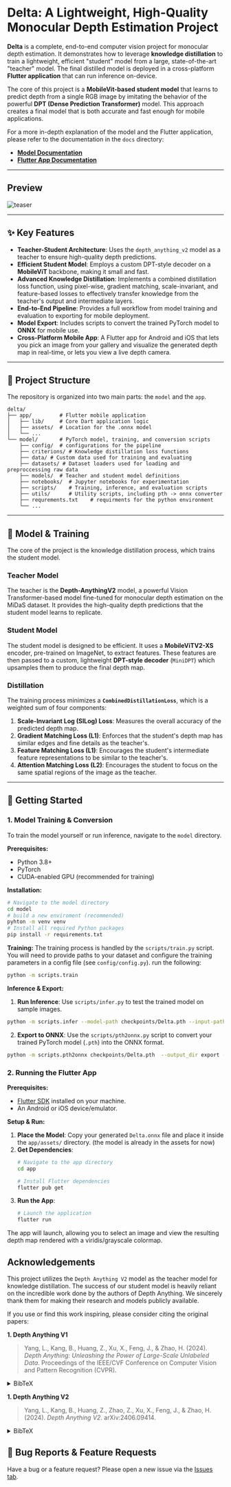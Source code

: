 # Delta: A Lightweight, High-Quality Monocular Depth Estimation Project

**Delta** is a complete, end-to-end computer vision project for monocular depth estimation. It demonstrates how to leverage **knowledge distillation** to train a lightweight, efficient "student" model from a large, state-of-the-art "teacher" model. The final distilled model is deployed in a cross-platform **Flutter application** that can run inference on-device.

The core of this project is a **MobileVit-based student model** that learns to predict depth from a single RGB image by imitating the behavior of the powerful **DPT (Dense Prediction Transformer)** model. This approach creates a final model that is both accurate and fast enough for mobile applications.

For a more in-depth explanation of the model and the Flutter application, please refer to the documentation in the `docs` directory:

  * [**Model Documentation**](docs/model_docs.md)
  * [**Flutter App Documentation**](docs/model_docs.md)

---

## Preview

![teaser](docs/Teaser.png)

---

## ✨ Key Features

  * **Teacher-Student Architecture**: Uses the `depth_anything_v2` model as a teacher to ensure high-quality depth predictions.
  * **Efficient Student Model**: Employs a custom DPT-style decoder on a **MobileViT** backbone, making it small and fast.
  * **Advanced Knowledge Distillation**: Implements a combined distillation loss function, using pixel-wise, gradient matching, scale-invariant, and feature-based losses to effectively transfer knowledge from the teacher's output and intermediate layers.
  * **End-to-End Pipeline**: Provides a full workflow from model training and evaluation to exporting for mobile deployment.
  * **Model Export**: Includes scripts to convert the trained PyTorch model to **ONNX** for mobile use.
  * **Cross-Platform Mobile App**: A Flutter app for Android and iOS that lets you pick an image from your gallery and visualize the generated depth map in real-time, or lets you view a live depth camera.

-----

## 📂 Project Structure

The repository is organized into two main parts: the `model` and the `app`.

```
delta/
├── app/         # Flutter mobile application
│   ├── lib/     # Core Dart application logic
│   ├── assets/  # Location for the .onnx model
│   └── ...
└── model/       # PyTorch model, training, and conversion scripts
    ├── config/  # configurations for the pipeline
    ├── criterions/ # Knowledge distillation loss functions
    ├── data/ # Custom data used for training and evaluating
    ├── datasets/ # Dataset loaders used for loading and preproccessing raw data
    ├── models/  # Teacher and student model definitions
    ├── notebooks/  # Jupyter notebooks for experimentation
    ├── scripts/    # Training, inference, and evaluation scripts
    ├── utils/      # Utility scripts, including pth -> onnx converter
    ├── requrements.txt    # requirments for the python environment
    └── ...
```

-----

## 🧠 Model & Training

The core of the project is the knowledge distillation process, which trains the student model.

### Teacher Model

The teacher is the **Depth-AnythingV2** model, a powerful Vision Transformer-based model fine-tuned for monocular depth estimation on the MiDaS dataset. It provides the high-quality depth predictions that the student model learns to replicate.

### Student Model

The student model is designed to be efficient. It uses a **MobileViTV2-XS** encoder, pre-trained on ImageNet, to extract features. These features are then passed to a custom, lightweight **DPT-style decoder** (`MiniDPT`) which upsamples them to produce the final depth map.

### Distillation

The training process minimizes a **`CombinedDistillationLoss`**, which is a weighted sum of four components:

1.  **Scale-Invariant Log (SILog) Loss**: Measures the overall accuracy of the predicted depth map.
2.  **Gradient Matching Loss (L1)**: Enforces that the student's depth map has similar edges and fine details as the teacher's.
3.  **Feature Matching Loss (L1)**: Encourages the student's intermediate feature representations to be similar to the teacher's.
4.  **Attention Matching Loss (L2)**: Encourages the student to focus on the same spatial regions of the image as the teacher.

-----

## 🚀 Getting Started

### 1\. Model Training & Conversion

To train the model yourself or run inference, navigate to the `model` directory.

**Prerequisites:**

  * Python 3.8+
  * PyTorch
  * CUDA-enabled GPU (recommended for training)

**Installation:**


```bash
# Navigate to the model directory
cd model
# build a new enviroment (recommended)
pyhton -m venv venv
# Install all required Python packages
pip install -r requirements.txt
```

**Training:**
The training process is handled by the `scripts/train.py` script. You will need to provide paths to your dataset and configure the training parameters in a config file (see `config/config.py`).
run the following:
``` bash
python -m scripts.train                                                                               
```

**Inference & Export:**

1.  **Run Inference**: Use `scripts/infer.py` to test the trained model on sample images.

``` bash
python -m scripts.infer --model-path checkpoints/Delta.pth --input-path data/Test
```
2.  **Export to ONNX**: Use the `scripts/pth2onnx.py` script to convert your trained PyTorch model (`.pth`) into the ONNX format.

``` bash
python -m scripts.pth2onnx checkpoints/Delta.pth  --output_dir export --verbose   
```


### 2. Running the Flutter App

**Prerequisites:**

  * [Flutter SDK](https://docs.flutter.dev/get-started/install) installed on your machine.
  * An Android or iOS device/emulator.

**Setup & Run:**

1.  **Place the Model**: Copy your generated `Delta.onnx` file and place it inside the `app/assets/` directory. (the model is already in the assets for now)
2.  **Get Dependencies**:
    ```bash
    # Navigate to the app directory
    cd app

    # Install Flutter dependencies
    flutter pub get
    ```
3.  **Run the App**:
    ```bash
    # Launch the application
    flutter run
    ```

The app will launch, allowing you to select an image and view the resulting depth map rendered with a viridis/grayscale colormap.

## Acknowledgements

This project utilizes the `Depth Anything V2` model as the teacher model for knowledge distillation. The success of our student model is heavily reliant on the incredible work done by the authors of Depth Anything. We sincerely thank them for making their research and models publicly available.

If you use or find this work inspiring, please consider citing the original papers:

**1. Depth Anything V1**
> Yang, L., Kang, B., Huang, Z., Xu, X., Feng, J., & Zhao, H. (2024). *Depth Anything: Unleashing the Power of Large-Scale Unlabeled Data*. Proceedings of the IEEE/CVF Conference on Computer Vision and Pattern Recognition (CVPR).

<details>

<summary>BibTeX</summary>

```bibtex
@inproceedings{depth_anything_v1, 
   title={Depth Anything: Unleashing the Power of Large-Scale Unlabeled Data},  
   author={Yang, Lihe and Kang, Bingyi and Huang, Zilong and Xu, Xiaogang and Feng, Jiashi and Zhao, Hengshuang}, 
   booktitle={CVPR}, 
   year={2024} 
}
```
</details>

**1. Depth Anything V2**
> Yang, L., Kang, B., Huang, Z., Zhao, Z., Xu, X., Feng, J., & Zhao, H. (2024). *Depth Anything V2*. arXiv:2406.09414.

<details>

<summary>BibTeX</summary>

```bibtex
@article{depth_anything_v2, 
   title={Depth Anything V2}, 
   author={Yang, Lihe and Kang, Bingyi and Huang, Zilong and Zhao, Zhen and Xu, Xiaogang and Feng, Jiashi and Zhao, Hengshuang}, 
   journal={arXiv:2406.09414}, 
   year={2024} 
}
```

</details>

## 🐛 Bug Reports & Feature Requests

Have a bug or a feature request? Please open a new issue via the [Issues tab](https://https://github.com/k3rnel-paN1c5/Delta/issues).